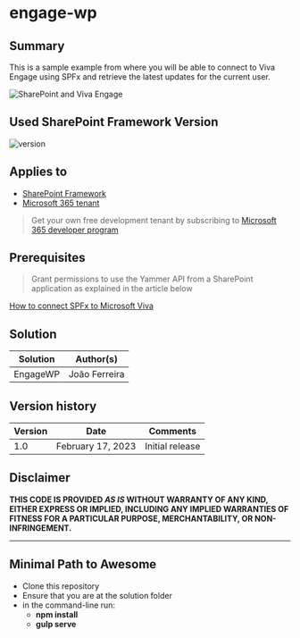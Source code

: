 # engage-wp

## Summary

 This is a sample example from where you will be able to connect to Viva Engage using SPFx and retrieve the latest updates for the current user.

![SharePoint and Viva Engage](https://handsontek.net/images/SharePoint/VivaEngage/animation.gif)

## Used SharePoint Framework Version

![version](https://img.shields.io/badge/version-1.13-green.svg)

## Applies to

- [SharePoint Framework](https://aka.ms/spfx)
- [Microsoft 365 tenant](https://docs.microsoft.com/en-us/sharepoint/dev/spfx/set-up-your-developer-tenant)

> Get your own free development tenant by subscribing to [Microsoft 365 developer program](http://aka.ms/o365devprogram)

## Prerequisites

> Grant permissions to use the Yammer API from a SharePoint application as explained in the article below

[How to connect SPFx to Microsoft Viva](https://sharepoint.handsontek.net/2023/02/18/connect-spfx-viva-engage/)

## Solution

| Solution    | Author(s)                                               |
| ----------- | ------------------------------------------------------- |
| EngageWP | João Ferreira |

## Version history

| Version | Date             | Comments        |
| ------- | ---------------- | --------------- |
| 1.0     | February 17, 2023 | Initial release |

## Disclaimer

**THIS CODE IS PROVIDED _AS IS_ WITHOUT WARRANTY OF ANY KIND, EITHER EXPRESS OR IMPLIED, INCLUDING ANY IMPLIED WARRANTIES OF FITNESS FOR A PARTICULAR PURPOSE, MERCHANTABILITY, OR NON-INFRINGEMENT.**

---

## Minimal Path to Awesome

- Clone this repository
- Ensure that you are at the solution folder
- in the command-line run:
  - **npm install**
  - **gulp serve**

